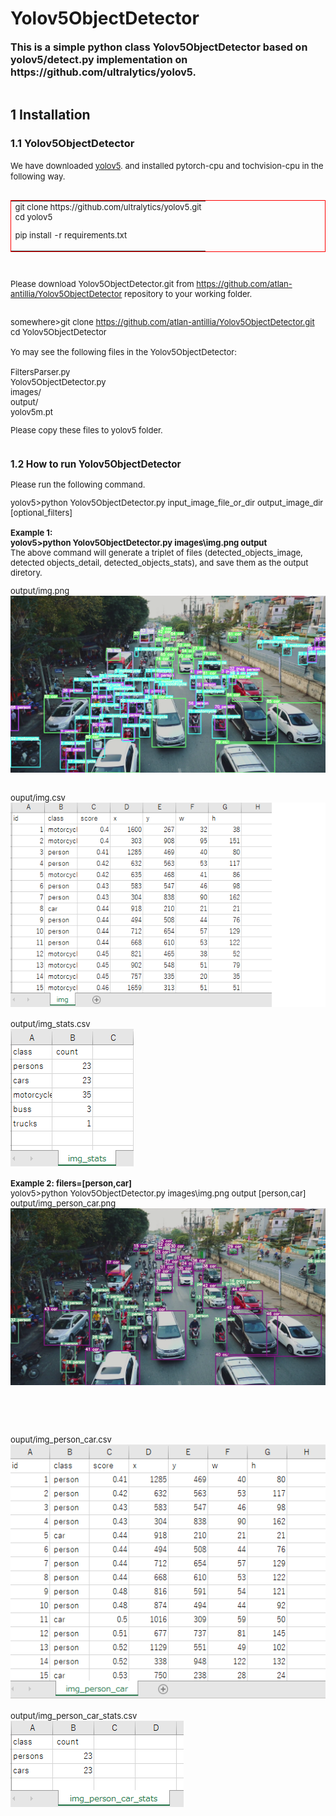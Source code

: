 <html>
<body>
<h1>Yolov5ObjectDetector</h1>
<font size=3><b>
This is a simple python class Yolov5ObjectDetector based on yolov5/detect.py implementation
on https://github.com/ultralytics/yolov5.<br>
</b></font>
<br>
<h2>1 Installation </h2>
<h3>
1.1 Yolov5ObjectDetector
</h3>
<font size=2>
 We have downloaded <a href="https://github.com/ultralytics/yolov5">yolov5</a>.
and installed pytorch-cpu and tochvision-cpu in the following way.<br>

<br>
<table style="border: 1px solid red;">
<tr><td>
<font size=2>
git clone https://github.com/ultralytics/yolov5.git<br>
cd yolov5<br>

pip install -r requirements.txt
</font>
</td></tr>
</table>
<br>

Please download Yolov5ObjectDetector.git from https://github.com/atlan-antillia/Yolov5ObjectDetector repository to your working folder.<br><br>


somewhere>git clone https://github.com/atlan-antillia/Yolov5ObjectDetector.git<br>
cd Yolov5ObjectDetector<br>
<br>
Yo may see the following files in the Yolov5ObjectDetector:<br>
<br>
FiltersParser.py<br>
Yolov5ObjectDetector.py<br>
images/<br>
output/<br>
yolov5m.pt<br>

Please copy these files to yolov5 folder.<br><br>


<h3>
1.2 How to run Yolov5ObjectDetector
</h3>

Please run the following command.<br>

yolov5>python Yolov5ObjectDetector.py input_image_file_or_dir  output_image_dir [optional_filters]
<br>
<br>
<b>
Example 1:<br>
yolov5>python Yolov5ObjectDetector.py images\img.png output <br>
</b>
 The above command will generate a triplet of files (detected_objects_image, detected objects_detail, detected_objects_stats), 
 and save them as the output diretory.<br>

output/img.png<br>
<img src = "./output/img.png" width="1024" height="auto">
<br>
<br>

ouput/img.csv<br>
<img src = "./output/img.csv.png" >
<br>
<br>
output/img_stats.csv<br>
<img src = "./output/img_stats.csv.png" >
<br>
<br>
<b>
Example 2: filers=[person,car]<br>
</b>
yolov5>python Yolov5ObjectDetector.py images\img.png output [person,car]<br>
output/img_person_car.png<br>
<img src = "./output/img_person_car.png" width="1024" height="auto">
<br>
<br>

<br>
<br>

ouput/img_person_car.csv<br>
<img src = "./output/img_person_car.csv.png" >
<br>
<br>
output/img_person_car_stats.csv<br>
<img src = "./output/img_person_car_stats.csv.png" >
<br>
<br>

</body>
</html>

